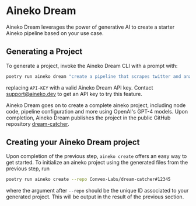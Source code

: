 # Aineko Dream

Aineko Dream leverages the power of generative AI to create a starter Aineko pipeline based on your use case. 

## Generating a Project

To generate a project, invoke the Aineko Dream CLI with a prompt with:

```bash
poetry run aineko dream "create a pipeline that scrapes twitter and analyses the results to identify trends" "API-KEY"
```

replacing `API-KEY` with a valid Aineko Dream API key. Contact support@aineko.dev to get an API key to try this feature.

Aineko Dream goes on to create a complete aineko project, including node code, pipeline configuration and more using OpenAI's GPT-4 models. Upon completion, Aineko Dream publishes the project in the public GitHub repository [dream-catcher](https://github.com/Convex-Labs/dream-catcher).

## Creating your Aineko Dream project

Upon completion of the previous step, `aineko create` offers an easy way to get started. To initialize an aineko project using the generated files from the previous step, run

```bash
poetry run aineko create --repo Convex-Labs/dream-catcher#12345
```

where the argument after `--repo` should be the unique ID associated to your generated project. This will be output in the result of the previous section.

